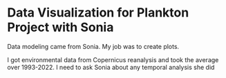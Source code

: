 # Data Visualization for Plankton Project with Sonia

Data modeling came from Sonia. My job was to create plots.

I got environmental data from Copernicus reanalysis and took the average over 1993-2022. I need to ask Sonia about any temporal analysis she did